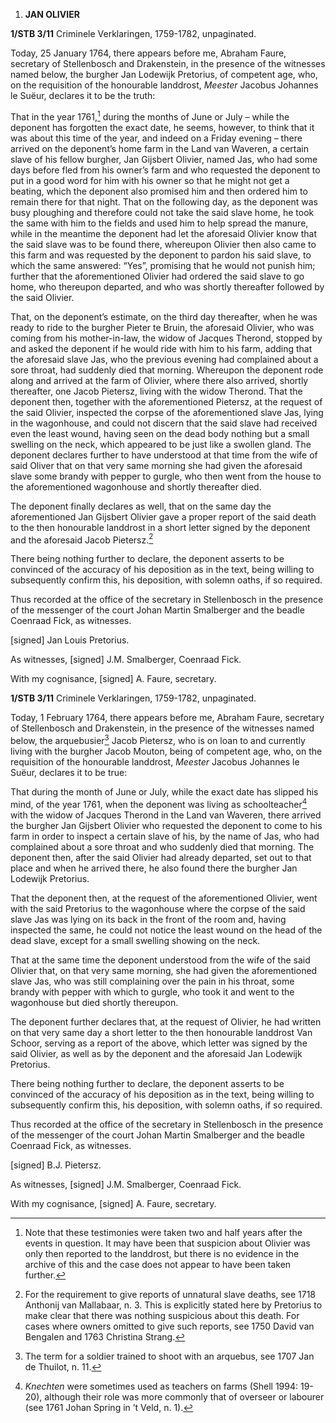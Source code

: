 1.  **JAN OLIVIER**

**1/STB 3/11** Criminele Verklaringen, 1759-1782, unpaginated.

Today, 25 January 1764, there appears before me, Abraham Faure,
secretary of Stellenbosch and Drakenstein, in the presence of the
witnesses named below, the burgher Jan Lodewijk Pretorius, of competent
age, who, on the requisition of the honourable landdrost, *Meester*
Jacobus Johannes le Suëur, declares it to be the truth:

That in the year 1761,[^1] during the months of June or July – while the
deponent has forgotten the exact date, he seems, however, to think that
it was about this time of the year, and indeed on a Friday evening –
there arrived on the deponent’s home farm in the Land van Waveren, a
certain slave of his fellow burgher, Jan Gijsbert Olivier, named Jas,
who had some days before fled from his owner’s farm and who requested
the deponent to put in a good word for him with his owner so that he
might not get a beating, which the deponent also promised him and then
ordered him to remain there for that night. That on the following day,
as the deponent was busy ploughing and therefore could not take the said
slave home, he took the same with him to the fields and used him to help
spread the manure, while in the meantime the deponent had let the
aforesaid Olivier know that the said slave was to be found there,
whereupon Olivier then also came to this farm and was requested by the
deponent to pardon his said slave, to which the same answered: “Yes”,
promising that he would not punish him; further that the aforementioned
Olivier had ordered the said slave to go home, who thereupon departed,
and who was shortly thereafter followed by the said Olivier.

That, on the deponent’s estimate, on the third day thereafter, when he
was ready to ride to the burgher Pieter te Bruin, the aforesaid Olivier,
who was coming from his mother-in-law, the widow of Jacques Therond,
stopped by and asked the deponent if he would ride with him to his farm,
adding that the aforesaid slave Jas, who the previous evening had
complained about a sore throat, had suddenly died that morning.
Whereupon the deponent rode along and arrived at the farm of Olivier,
where there also arrived, shortly thereafter, one Jacob Pietersz, living
with the widow Therond. That the deponent then, together with the
aforementioned Pietersz, at the request of the said Olivier, inspected
the corpse of the aforementioned slave Jas, lying in the wagonhouse, and
could not discern that the said slave had received even the least wound,
having seen on the dead body nothing but a small swelling on the neck,
which appeared to be just like a swollen gland. The deponent declares
further to have understood at that time from the wife of said Oliver
that on that very same morning she had given the aforesaid slave some
brandy with pepper to gurgle, who then went from the house to the
aforementioned wagonhouse and shortly thereafter died.

The deponent finally declares as well, that on the same day the
aforementioned Jan Gijsbert Olivier gave a proper report of the said
death to the then honourable landdrost in a short letter signed by the
deponent and the aforesaid Jacob Pietersz.[^2]

There being nothing further to declare, the deponent asserts to be
convinced of the accuracy of his deposition as in the text, being
willing to subsequently confirm this, his deposition, with solemn oaths,
if so required.

Thus recorded at the office of the secretary in Stellenbosch in the
presence of the messenger of the court Johan Martin Smalberger and the
beadle Coenraad Fick, as witnesses.

\[signed\] Jan Louis Pretorius.

As witnesses, \[signed\] J.M. Smalberger, Coenraad Fick.

With my cognisance, \[signed\] A. Faure, secretary.

**1/STB 3/11** Criminele Verklaringen, 1759-1782, unpaginated.

Today, 1 February 1764, there appears before me, Abraham Faure,
secretary of Stellenbosch and Drakenstein, in the presence of the
witnesses named below, the arquebusier[^3] Jacob Pietersz, who is on
loan to and currently living with the burgher Jacob Mouton, being of
competent age, who, on the requisition of the honourable landdrost,
*Meester* Jacobus Johannes le Suëur, declares it to be true:

That during the month of June or July, while the exact date has slipped
his mind, of the year 1761, when the deponent was living as
schoolteacher[^4] with the widow of Jacques Therond in the Land van
Waveren, there arrived the burgher Jan Gijsbert Olivier who requested
the deponent to come to his farm in order to inspect a certain slave of
his, by the name of Jas, who had complained about a sore throat and who
suddenly died that morning. The deponent then, after the said Olivier
had already departed, set out to that place and when he arrived there,
he also found there the burgher Jan Lodewijk Pretorius.

That the deponent then, at the request of the aforementioned Olivier,
went with the said Pretorius to the wagonhouse where the corpse of the
said slave Jas was lying on its back in the front of the room and,
having inspected the same, he could not notice the least wound on the
head of the dead slave, except for a small swelling showing on the neck.

That at the same time the deponent understood from the wife of the said
Olivier that, on that very same morning, she had given the
aforementioned slave Jas, who was still complaining over the pain in his
throat, some brandy with pepper with which to gurgle, who took it and
went to the wagonhouse but died shortly thereupon.

The deponent further declares that, at the request of Olivier, he had
written on that very same day a short letter to the then honourable
landdrost Van Schoor, serving as a report of the above, which letter was
signed by the said Olivier, as well as by the deponent and the aforesaid
Jan Lodewijk Pretorius.

There being nothing further to declare, the deponent asserts to be
convinced of the accuracy of his deposition as in the text, being
willing to subsequently confirm this, his deposition, with solemn oaths,
if so required.

Thus recorded at the office of the secretary in Stellenbosch in the
presence of the messenger of the court Johan Martin Smalberger and the
beadle Coenraad Fick, as witnesses.

\[signed\] B.J. Pietersz.

As witnesses, \[signed\] J.M. Smalberger, Coenraad Fick.

With my cognisance, \[signed\] A. Faure, secretary.

[^1]: Note that these testimonies were taken two and half years after
    the events in question. It may have been that suspicion about
    Olivier was only then reported to the landdrost, but there is no
    evidence in the archive of this and the case does not appear to have
    been taken further.

[^2]: For the requirement to give reports of unnatural slave deaths, see
    1718 Anthonij van Mallabaar, n. 3. This is explicitly stated here by
    Pretorius to make clear that there was nothing suspicious about this
    death. For cases where owners omitted to give such reports, see 1750
    David van Bengalen and 1763 Christina Strang.

[^3]: The term for a soldier trained to shoot with an arquebus, see 1707
    Jan de Thuilot, n. 11.

[^4]: *Knechten* were sometimes used as teachers on farms (Shell 1994:
    19-20), although their role was more commonly that of overseer or
    labourer (see 1761 Johan Spring in ’t Veld, n. 1).
